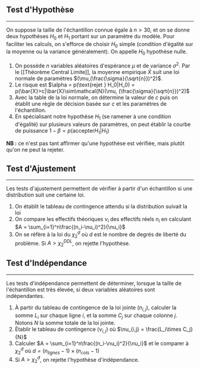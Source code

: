 

## Test d'Hypothèse

<hr>

On suppose la taille de l'échantillon connue égale à $n > 30$, et on se donne deux hypothèses $H_0$ et $H_1$ portant sur un paramètre du modèle. Pour faciliter les calculs, on s'efforce de choisir $H_0$ simple (condition d'égalité sur la moyenne ou la variance généralement). On appelle $H_0$ hypothèse nulle.

1. On possède $n$ variables aléatoires d'espérance $\mu$ et de variance $\sigma^2$. Par le [[Théorème Central Limite]], la moyenne empirique $\bar{X}$ suit une loi normale de paramètres $(\mu,(\frac{\sigma}{\sqrt{n}})^2)$.
2. Le risque est $\alpha = p(\text{rejet } H_0|H_0) = p(\bar{X}>c|\bar{X}\sim\mathcal{N}(\mu, (\frac{\sigma}{\sqrt{n}})^2)$
3. Avec la table de la loi normale, on détermine la valeur de $c$ puis on établit une règle de décision basée sur $c$ et les paramètres de l'échantillon.
4. En spécialisant notre hypothèse $H_1$ (se ramener à une condition d'égalité) sur plusieurs valeurs de paramètres, on peut établir la courbe de puissance $1-\beta = p(\text{accepter} H_1 | H_1)$

**NB :** ce n'est pas tant affirmer qu'une hypothèse est vérifiée, mais plutôt qu'on ne peut la rejeter.


## Test d'Ajustement

<hr>

Les tests d'ajustement permettent de vérifier à partir d'un échantillon si une distribution suit une certaine loi.

1. On établit le tableau de contingence attendu si la distribution suivait la loi
2. On compare les effectifs théoriques $\nu_i$ des effectifs réels $n_i$ en calculant $A = \sum_{i=1}^n\frac{(n_i-\nu_i)^2}{\nu_i}$
3. On se réfère à la loi du $\chi_2^{d}$ où $d$ est le nombre de degrés de liberté du problème. Si $A > \chi_2^{DDL}$, on rejette l'hypothèse.


## Test d'Indépendance

<hr>

Les tests d'indépendance permettent de déterminer, lorsque la taille de l'échantillon est très élevée, si deux variables aléatoires sont indépendantes.

1. À partir du tableau de contingence de la loi jointe $(n_{i,j})$, calculer la somme $L_i$ sur chaque ligne $i$, et la somme $C_j$ sur chaque colonne $j$. Notons $N$ la somme totale de la loi jointe.
2. Établir le tableau de contingence $(\nu_{i,j})$ où $\nu_{i,j} = \frac{L_i\times C_j}{N}$
3. Calculer $A = \sum_{i=1}^n\frac{(n_i-\nu_i)^2}{\nu_i}$ et le comparer à $\chi_2^{d}$ où $d = (n_{lignes} - 1)\times(n_{cols} - 1)$
4. Si $A > \chi_2^{d}$, on rejette l'hypothèse d'indépendance.